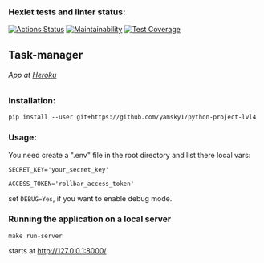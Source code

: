 ### Hexlet tests and linter status:
[![Actions Status](https://github.com/yAmsky1/python-project-lvl4/workflows/hexlet-check/badge.svg)](https://github.com/yAmsky1/python-project-lvl4/actions)
[![Maintainability](https://api.codeclimate.com/v1/badges/b4a10a79be8b3aeeaa53/maintainability)](https://codeclimate.com/github/yAmsky1/python-project-lvl4/maintainability)
[![Test Coverage](https://api.codeclimate.com/v1/badges/b4a10a79be8b3aeeaa53/test_coverage)](https://codeclimate.com/github/yAmsky1/python-project-lvl4/test_coverage)

## Task-manager

###### App at [Heroku](https://dry-reaches-00803.herokuapp.com)

### Installation:

`pip install --user git+https://github.com/yamsky1/python-project-lvl4`

### Usage:
You need create a ".env" file in the root directory and list there local vars:

``` SECRET_KEY='your_secret_key' ```

``` ACCESS_TOKEN='rollbar_access_token' ```

set ```DEBUG=Yes```, if you want to enable debug mode.

### Running the application on a local server

``` make run-server ```

starts at http://127.0.0.1:8000/
